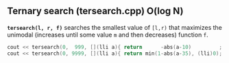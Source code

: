 ## Ternary search (tersearch.cpp) O(log N)

**`tersearch(l, r, f)`** searches the smallest value of `[l,r)` that maximizes the unimodal (increases until some value `m` and then decreases) function `f`.

```cpp
cout << tersearch(0,  999, [](lli a){ return      -abs(a-10)         ; }) << endl;//10
cout << tersearch(0, 9999, [](lli a){ return min(1-abs(a-35), (lli)0); }) << endl;//34;

```
